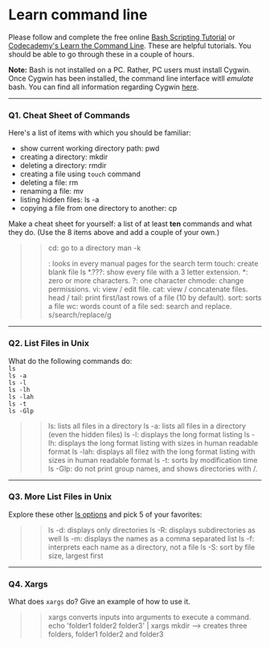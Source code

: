 # Learn command line

Please follow and complete the free online [Bash Scripting Tutorial](https://ryanstutorials.net/bash-scripting-tutorial/) or [Codecademy's Learn the Command Line](https://www.codecademy.com/learn/learn-the-command-line). These are helpful tutorials. You should be able to go through these in a couple of hours.

**Note:** Bash is not installed on a PC. Rather, PC users must install Cygwin. Once Cygwin has been installed, the command line interface witll _emulate_ bash. You can find all information regarding Cygwin [here](https://www.cygwin.com/).

---

### Q1.  Cheat Sheet of Commands  

Here's a list of items with which you should be familiar:  
* show current working directory path: pwd
* creating a directory: mkdir
* deleting a directory: rmdir
* creating a file using `touch` command
* deleting a file: rm
* renaming a file: mv 
* listing hidden files: ls -a
* copying a file from one directory to another: cp

Make a cheat sheet for yourself: a list of at least **ten** commands and what they do.  (Use the 8 items above and add a couple of your own.)  

> > cd: go to a directory
> > man -k <search term>: looks in every manual pages for the search term
> > touch: create blank file
> > ls *.???: show every file with a 3 letter extension. *: zero or more characters. ?: one character
> > chmode: change permissions.
> > vi: view / edit file. 
> > cat: view / concatenate files.
> > head / tail: print first/last rows of a file (10 by default).
> > sort: sorts a file
> > wc: words count of a file
> > sed: search and replace. s/search/replace/g

---

### Q2.  List Files in Unix   

What do the following commands do:  
`ls`  
`ls -a`  
`ls -l`  
`ls -lh`  
`ls -lah`  
`ls -t`  
`ls -Glp`  

> > ls: lists all files in a directory
> > ls -a: lists all files in a directory (even the hidden files)
> > ls -l: displays the long format listing
> > ls -lh: displays the long format listing with sizes in human readable format
> > ls -lah: displays all filez with the long format listing with sizes in human readable format
> > ls -t: sorts by modification time
> > ls -Glp: do not print group names, and shows directories with /. 

---

### Q3.  More List Files in Unix  

Explore these other [ls options](http://www.techonthenet.com/unix/basic/ls.php) and pick 5 of your favorites:

> > ls -d: displays only directories
> > ls -R: displays subdirectories as well
> > ls -m: displays the names as a comma separated list
> > ls -f: interprets each name as a directory, not a file
> > ls -S: sort by file size, largest first

---

### Q4.  Xargs   

What does `xargs` do? Give an example of how to use it.

> > xargs converts inputs into arguments to execute a command. 
echo 'folder1 folder2 folder3' | xargs mkdir --> creates three folders, folder1 folder2 and folder3
 

